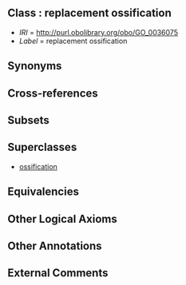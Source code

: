 
## Class : replacement ossification

 * *IRI* = http://purl.obolibrary.org/obo/GO_0036075
 * *Label* = replacement ossification

## Synonyms


## Cross-references


## Subsets


## Superclasses

 * [ossification](../../GO/03/GO_0001503.md)

## Equivalencies


## Other Logical Axioms


## Other Annotations


## External Comments

